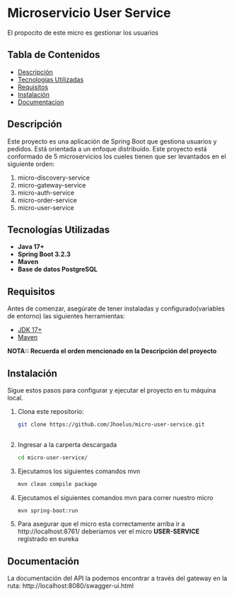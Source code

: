 # Microservicio User Service

El propocito de este micro es gestionar los usuarios

## Tabla de Contenidos

- [Descripción](#descripción)
- [Tecnologías Utilizadas](#tecnologías-utilizadas)
- [Requisitos](#requisitos)
- [Instalación](#instalación)
- [Documentacion](#Documentacion)

## Descripción

Este proyecto es una aplicación de Spring Boot que gestiona usuarios y pedidos.
Está orientada a un enfoque distribuido. 
Este proyecto está conformado de 5 microservicios los cueles tienen 
que ser levantados en el siguiente orden:
1. micro-discovery-service
2. micro-gateway-service
3. micro-auth-service
4. micro-order-service
5. micro-user-service

## Tecnologías Utilizadas

- **Java 17+**
- **Spring Boot 3.2.3**
- **Maven**
- **Base de datos PostgreSQL**

## Requisitos

Antes de comenzar, asegúrate de tener instaladas y configurado(variables de entorno) las siguientes herramientas:

- [JDK 17+](https://www.oracle.com/java/technologies/javase/jdk17-archive-downloads.html)
- [Maven](https://maven.apache.org/)

**NOTA:: Recuerda el orden mencionado en la Descripción del proyecto**

## Instalación

Sigue estos pasos para configurar y ejecutar el proyecto en tu máquina local.

1. Clona este repositorio:

   ```bash
   git clone https://github.com/Jhoelus/micro-user-service.git
    
2. Ingresar a la carperta descargada
    ```bash
    cd micro-user-service/
   
3. Ejecutamos los siguientes comandos mvn
    ```bash
    mvn clean compile package

4. Ejecutamos el siguientes comandos mvn para correr nuestro micro
    ```bash
    mvn spring-boot:run
    
5. Para asegurar que el micro esta correctamente arriba ir a http://localhost:8761/
   deberiamos ver el micro **USER-SERVICE** registrado en eureka

## Documentación
La documentación del API la podemos encontrar a través del gateway en la ruta:
http://localhost:8080/swagger-ui.html


